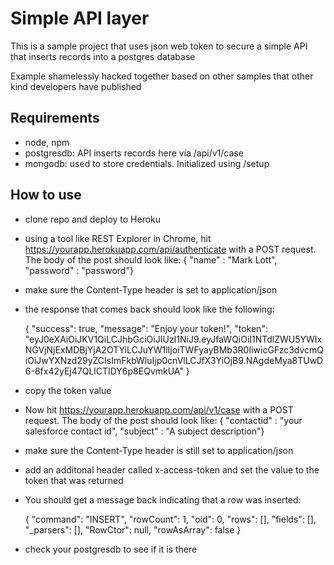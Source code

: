 # Simple API layer

This is a sample project that uses json web token to secure a simple API that inserts
records into a postgres database

Example shamelessly hacked together based on other samples that other kind developers have
published

## Requirements

- node, npm
- postgresdb: API inserts records here via /api/v1/case
- mongodb: used to store credentials.  Initialized using /setup


## How to use
- clone repo and deploy to Heroku
- using a tool like REST Explorer in Chrome, hit https://yourapp.herokuapp.com/api/authenticate with a POST request. The body of the post should look like:
	{ "name" : "Mark Lott",
	  "password" : "password"}
- make sure the Content-Type header is set to application/json
- the response that comes back should look like the following:

	{
	    "success": true,
	    "message": "Enjoy your token!",
	    "token": "eyJ0eXAiOiJKV1QiLCJhbGciOiJIUzI1NiJ9.eyJfaWQiOiI1NTdlZWU5YWIxNGVjNjExMDBjYjA2OTYiLCJuYW1lIjoiTWFyayBMb3R0IiwicGFzc3dvcmQiOiJwYXNzd29yZCIsImFkbWluIjp0cnVlLCJfX3YiOjB9.NAgdeMya8TUwD6-8fx42yEj47QLlCTIDY6p8EQvmkUA"
	}

- copy the token value
- Now hit https://yourapp.herokuapp.com/api/v1/case with a POST request.  The body of the post should look like:
	{ "contactid" : "your salesforce contact id",
	  "subject" : "A subject description"}
- make sure the Content-Type header is still set to application/json
- add an additonal header called x-access-token and set the value to the token that was returned
- You should get a message back indicating that a row was inserted:

	{
	    "command": "INSERT",
	    "rowCount": 1,
	    "oid": 0,
	    "rows": [],
	    "fields": [],
	    "_parsers": [],
	    "RowCtor": null,
	    "rowAsArray": false
	}

- check your postgresdb to see if it is there
